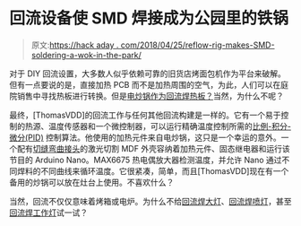 # 回流设备使 SMD 焊接成为公园里的铁锅

> 原文:[https://hack aday . com/2018/04/25/reflow-rig-makes-SMD-soldering-a-wok-in-the-park/](https://hackaday.com/2018/04/25/reflow-rig-makes-smd-soldering-a-wok-in-the-park/)

对于 DIY 回流设置，大多数人似乎依赖可靠的旧货店烤面包机作为平台来破解。但有一点要说的是，直接加热 PCB 而不是加热周围的空气，为此，人们可以在庭院销售中寻找热板进行转换。但是[电炒锅作为回流焊热板？](https://www.instructables.com/id/Reflow-Soldering-Hotplate/)当然，为什么不呢？

最终，[ThomasVDD]的回流工作与任何其他回流构建是一样的。它有一个易于控制的热源、温度传感器和一个微控制器，可以运行精确温度控制所需的[比例-积分-微分(PID)](https://hackaday.com/2016/05/18/flying-with-proportional-integral-derivative-control/) 控制算法。他使用的加热元件来自电炒锅，这只是一个幸运的意外。一个配有[切缝弯曲接头](https://hackaday.com/2012/09/04/playing-around-with-kerf-bending/)的激光切割 MDF 外壳容纳着加热元件、固态继电器和运行该节目的 Arduino Nano。MAX6675 热电偶放大器检测温度，并允许 Nano 通过不同焊料的不同曲线来循环温度。它很紧凑，简单，而且[ThomasVDD]现在有一个备用的炒锅可以放在灶台上使用。不喜欢什么？

当然，回流不仅仅意味着烤箱或电炉。为什么不给[回流焊大灯](https://hackaday.com/2017/12/12/car-lights-for-reflow-heat-source/)、[回流焊喷灯](https://hackaday.com/2016/09/01/blowtorch-smd-reflow/)，甚至[回流焊工作灯](https://hackaday.com/2017/07/13/a-bright-idea-for-reflow-soldering/)试一试？